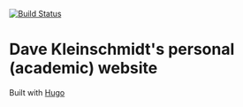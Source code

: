 [![Build Status](https://travis-ci.org/kleinschmidt/kleinschmidt.github.io.svg?branch=hugo)](https://travis-ci.org/kleinschmidt/kleinschmidt.github.io)

# Dave Kleinschmidt's personal (academic) website

Built with [Hugo](https://gohugo.io)
